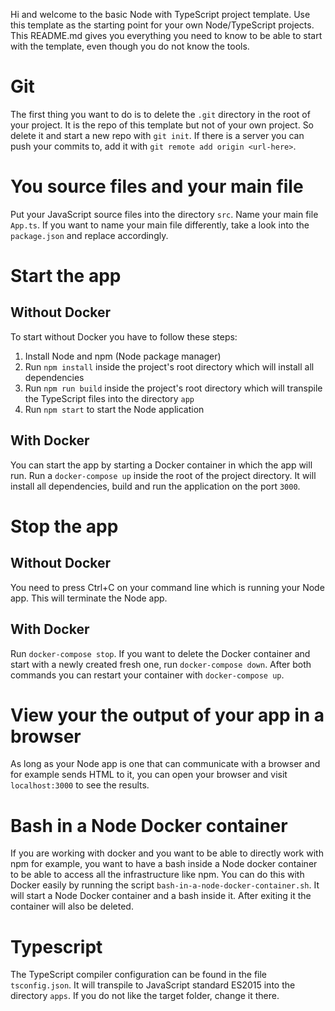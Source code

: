 Hi and welcome to the basic Node with TypeScript project template. Use this template as the starting point for your own Node/TypeScript projects. This README.md gives you everything you need to know to be able to start with the template, even though you do not know the tools.

# Git

The first thing you want to do is to delete the `.git` directory in the root of your project. It is the repo of this template but not of your own project. So delete it and start a new repo with `git init`. If there is a server you can push your commits to, add it with `git remote add origin <url-here>`. 

# You source files and your main file

Put your JavaScript source files into the directory `src`. Name your main file `App.ts`. If you want to name your main file differently, take a look into the `package.json` and replace accordingly.

# Start the app

## Without Docker

To start without Docker you have to follow these steps:

1. Install Node and npm (Node package manager)
2. Run `npm install` inside the project's root directory which will install all dependencies
3. Run `npm run build` inside the project's root directory which will transpile the TypeScript files into the directory `app`
4. Run `npm start` to start the Node application

## With Docker

You can start the app by starting a Docker container in which the app will run. Run a `docker-compose up` inside the root of the project directory. It will install all dependencies, build and run the application on the port `3000`.

# Stop the app

## Without Docker

You need to press Ctrl+C on your command line which is running your Node app. This will terminate the Node app.

## With Docker

Run `docker-compose stop`. If you want to delete the Docker container and start with a newly created fresh one, run `docker-compose down`. After both commands you can restart your container with `docker-compose up`.

# View your the output of your app in a browser

As long as your Node app is one that can communicate with a browser and for example sends HTML to it, you can open your browser and visit `localhost:3000` to see the results.

# Bash in a Node Docker container

If you are working with docker and you want to be able to directly work with npm for example, you want to have a bash inside a Node docker container to be able to access all the infrastructure like npm. You can do this with Docker easily by running the script `bash-in-a-node-docker-container.sh`. It will start a Node Docker container and a bash inside it. After exiting it the container will also be deleted.

# Typescript

The TypeScript compiler configuration can be found in the file `tsconfig.json`. It will transpile to JavaScript standard ES2015 into the directory `apps`. If you do not like the target folder, change it there.